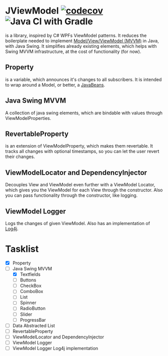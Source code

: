 # JViewModel [![codecov](https://codecov.io/gh/terrasearch/JViewModel/branch/master/graph/badge.svg?token=5Y5DPBIOES)](https://codecov.io/gh/terrasearch/JViewModel) ![Java CI with Gradle](https://github.com/terrasearch/JViewModel/workflows/Java%20CI%20with%20Gradle/badge.svg)
is a library, inspired by C# WPFs ViewModel patterns. It reduces the boilerplate needed to implement [Model/View/ViewModel (MVVM)](https://en.wikipedia.org/wiki/Model%E2%80%93view%E2%80%93viewmodel) in Java, with Java Swing. It simplifies already existing elements, which helps with Swing MVVM infrastructure, at the cost of functionality (for now).

##  Property
is a variable, which announces it's changes to all subscribers. It is intended to wrap around a Model, or better, a [JavaBeans](https://en.wikipedia.org/wiki/JavaBeans).

## Java Swing MVVM
A collection of java swing elements, which are bindable with values through ViewModelProperties.

## RevertableProperty
is an extension of ViewModelProperty, which makes them revertable. It tracks all changes with optional timestamps, so you can let the user revert their changes.

## ViewModelLocator and DependencyInjector
Decouples View and ViewModel even further with a ViewModel Locator, which gives you the ViewModel for each View through the constructor. Also you can pass functionality through the constructor, like logging. 

## ViewModel Logger
Logs the changes of given ViewModel. Also has an implementation of [Log4j](https://logging.apache.org/log4j/2.x/).

# Tasklist
- [x] Property
- [ ] Java Swing MVVM
  - [x] Textfields
  - [ ] Buttons
  - [ ] CheckBox
  - [ ] ComboBox
  - [ ] List
  - [ ] Spinner
  - [ ] RadioButton
  - [ ] Slider
  - [ ] ProgressBar
- [ ] Data Abstracted List
- [ ] RevertableProperty
- [ ] ViewModelLocator and DependencyInjector
- [ ] ViewModel Logger
- [ ] ViewModel Logger Log4j implementation

